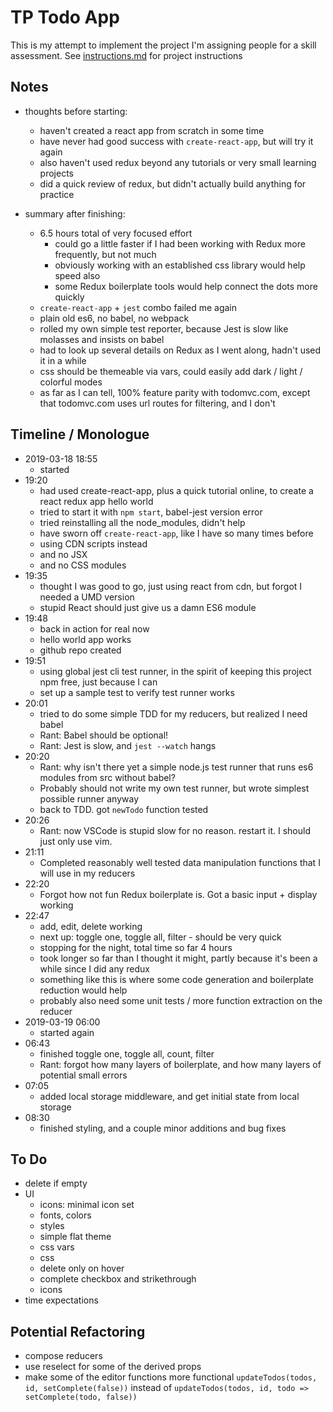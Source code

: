 

# TP Todo App

This is my attempt to implement the project I'm assigning people for a skill assessment. See [instructions.md](instructions.md) for project instructions

## Notes

- thoughts before starting:
    - haven't created a react app from scratch in some time
    - have never had good success with `create-react-app`, but will try it again
    - also haven't used redux beyond any tutorials or very small learning projects
    - did a quick review of redux, but didn't actually build anything for practice

- summary after finishing:
    - 6.5 hours total of very focused effort
        - could go a little faster if I had been working with Redux more frequently, but not much
        - obviously working with an established css library would help speed also
        - some Redux boilerplate tools would help connect the dots more quickly
    - `create-react-app` + `jest` combo failed me again
    - plain old es6, no babel, no webpack
    - rolled my own simple test reporter, because Jest is slow like molasses and insists on babel
    - had to look up several details on Redux as I went along, hadn't used it in a while
    - css should be themeable via vars, could easily add dark / light / colorful modes
    - as far as I can tell, 100% feature parity with todomvc.com, except that todomvc.com uses url routes for filtering, and I don't

## Timeline / Monologue

- 2019-03-18 18:55
    - started
- 19:20
    - had used create-react-app, plus a quick tutorial online, to create a react redux app hello world
    - tried to start it with `npm start`, babel-jest version error
    - tried reinstalling all the node_modules, didn't help
    - have sworn off `create-react-app`, like I have so many times before
    - using CDN scripts instead
    - and no JSX
    - and no CSS modules
- 19:35
    - thought I was good to go, just using react from cdn, but forgot I needed a UMD version
    - stupid React should just give us a damn ES6 module
- 19:48
    - back in action for real now
    - hello world app works
    - github repo created
- 19:51
    - using global jest cli test runner, in the spirit of keeping this project npm free, just because I can
    - set up a sample test to verify test runner works
- 20:01
    - tried to do some simple TDD for my reducers, but realized I need babel
    - Rant: Babel should be optional!
    - Rant: Jest is slow, and `jest --watch` hangs
- 20:20
    - Rant: why isn't there yet a simple node.js test runner that runs es6 modules from src without babel?
    - Probably should not write my own test runner, but wrote simplest possible runner anyway
    - back to TDD. got `newTodo` function tested
- 20:26
    - Rant: now VSCode is stupid slow for no reason. restart it. I should just only use vim.
- 21:11
    - Completed reasonably well tested data manipulation functions that I will use in my reducers
- 22:20
    - Forgot how not fun Redux boilerplate is. Got a basic input + display working
- 22:47
    - add, edit, delete working
    - next up: toggle one, toggle all, filter - should be very quick
    - stopping for the night, total time so far 4 hours
    - took longer so far than I thought it might, partly because it's been a while since I did any redux
    - something like this is where some code generation and boilerplate reduction would help
    - probably also need some unit tests / more function extraction on the reducer
- 2019-03-19 06:00
    - started again
- 06:43
    - finished toggle one, toggle all, count, filter
    - Rant: forgot how many layers of boilerplate, and how many layers of potential small errors
- 07:05
    - added local storage middleware, and get initial state from local storage
- 08:30
    - finished styling, and a couple minor additions and bug fixes

## To Do
- delete if empty
- UI
    - icons: minimal icon set
    - fonts, colors
    - styles
    - simple flat theme
    - css vars
    - css
    - delete only on hover
    - complete checkbox and strikethrough
    - icons
- time expectations

## Potential Refactoring
- compose reducers
- use reselect for some of the derived props
- make some of the editor functions more functional
    `updateTodos(todos, id, setComplete(false))` instead of `updateTodos(todos, id, todo => setComplete(todo, false))`
